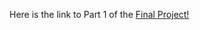 
Here is the link to Part 1 of the [Final Project!](https://preview.shorthand.com/ZuowAUinhWPOidDJ)

